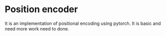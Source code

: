# Position encoder

It is an implementation of positional encoding using pytorch. It is basic and need more work need to done.
